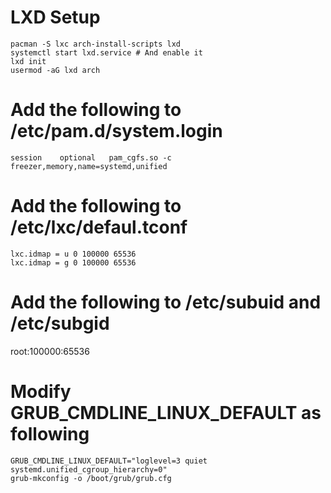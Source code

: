 # LXD Setup
```
pacman -S lxc arch-install-scripts lxd
systemctl start lxd.service	# And enable it
lxd init
usermod -aG lxd arch
```

# Add the following to /etc/pam.d/system.login
```
session    optional   pam_cgfs.so -c freezer,memory,name=systemd,unified
```

# Add the following to /etc/lxc/defaul.tconf
```
lxc.idmap = u 0 100000 65536
lxc.idmap = g 0 100000 65536
```

# Add the following to /etc/subuid and /etc/subgid
root:100000:65536

# Modify GRUB_CMDLINE_LINUX_DEFAULT as following
```
GRUB_CMDLINE_LINUX_DEFAULT="loglevel=3 quiet systemd.unified_cgroup_hierarchy=0"
grub-mkconfig -o /boot/grub/grub.cfg
```
